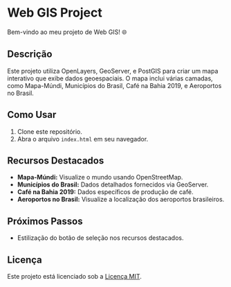 # Web GIS Project

Bem-vindo ao meu projeto de Web GIS! 🌐

## Descrição
Este projeto utiliza OpenLayers, GeoServer, e PostGIS para criar um mapa interativo que exibe dados geoespaciais. O mapa inclui várias camadas, como Mapa-Múndi, Municípios do Brasil, Café na Bahia 2019, e Aeroportos no Brasil.

## Como Usar
1. Clone este repositório.
2. Abra o arquivo `index.html` em seu navegador.

## Recursos Destacados
- **Mapa-Múndi:** Visualize o mundo usando OpenStreetMap.
- **Municípios do Brasil:** Dados detalhados fornecidos via GeoServer.
- **Café na Bahia 2019:** Dados específicos de produção de café.
- **Aeroportos no Brasil:** Visualize a localização dos aeroportos brasileiros.

## Próximos Passos
- Estilização do botão de seleção nos recursos destacados.


## Licença
Este projeto está licenciado sob a [Licença MIT](LICENSE).
